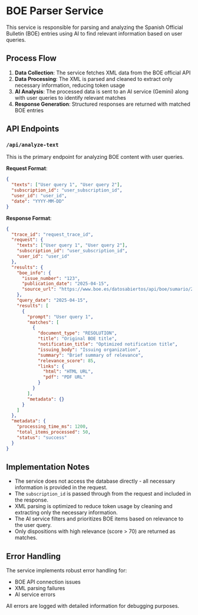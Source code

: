 # BOE Parser Service

This service is responsible for parsing and analyzing the Spanish Official Bulletin (BOE) entries using AI to find relevant information based on user queries.

## Process Flow

1. **Data Collection**: The service fetches XML data from the BOE official API
2. **Data Processing**: The XML is parsed and cleaned to extract only necessary information, reducing token usage
3. **AI Analysis**: The processed data is sent to an AI service (Gemini) along with user queries to identify relevant matches
4. **Response Generation**: Structured responses are returned with matched BOE entries

## API Endpoints

### `/api/analyze-text`

This is the primary endpoint for analyzing BOE content with user queries.

**Request Format**:
```json
{
  "texts": ["User query 1", "User query 2"],
  "subscription_id": "user_subscription_id",
  "user_id": "user_id",
  "date": "YYYY-MM-DD"
}
```

**Response Format**:
```json
{
  "trace_id": "request_trace_id",
  "request": {
    "texts": ["User query 1", "User query 2"],
    "subscription_id": "user_subscription_id",
    "user_id": "user_id"
  },
  "results": {
    "boe_info": {
      "issue_number": "123",
      "publication_date": "2025-04-15",
      "source_url": "https://www.boe.es/datosabiertos/api/boe/sumario/20250415"
    },
    "query_date": "2025-04-15",
    "results": [
      {
        "prompt": "User query 1",
        "matches": [
          {
            "document_type": "RESOLUTION",
            "title": "Original BOE title",
            "notification_title": "Optimized notification title",
            "issuing_body": "Issuing organization",
            "summary": "Brief summary of relevance",
            "relevance_score": 85,
            "links": {
              "html": "HTML URL",
              "pdf": "PDF URL"
            }
          }
        ],
        "metadata": {}
      }
    ]
  },
  "metadata": {
    "processing_time_ms": 1200,
    "total_items_processed": 50,
    "status": "success"
  }
}
```

## Implementation Notes

- The service does not access the database directly - all necessary information is provided in the request.
- The `subscription_id` is passed through from the request and included in the response.
- XML parsing is optimized to reduce token usage by cleaning and extracting only the necessary information.
- The AI service filters and prioritizes BOE items based on relevance to the user query.
- Only dispositions with high relevance (score > 70) are returned as matches.

## Error Handling

The service implements robust error handling for:
- BOE API connection issues
- XML parsing failures
- AI service errors

All errors are logged with detailed information for debugging purposes.